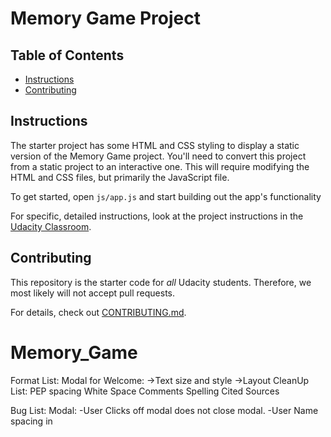 # Memory Game Project

## Table of Contents

* [Instructions](#instructions)
* [Contributing](#contributing)

## Instructions

The starter project has some HTML and CSS styling to display a static version of the Memory Game project. You'll need to convert this project from a static project to an interactive one. This will require modifying the HTML and CSS files, but primarily the JavaScript file.

To get started, open `js/app.js` and start building out the app's functionality

For specific, detailed instructions, look at the project instructions in the [Udacity Classroom](https://classroom.udacity.com/me).

## Contributing

This repository is the starter code for _all_ Udacity students. Therefore, we most likely will not accept pull requests.

For details, check out [CONTRIBUTING.md](CONTRIBUTING.md).
# Memory_Game


Format List:
    Modal for Welcome:
    ->Text size and style
    ->Layout
CleanUp List:
    PEP spacing
    White Space
    Comments
    Spelling
    Cited Sources

Bug List:
  Modal:
  -User Clicks off modal does not close modal.
  -User Name spacing in <span> 
